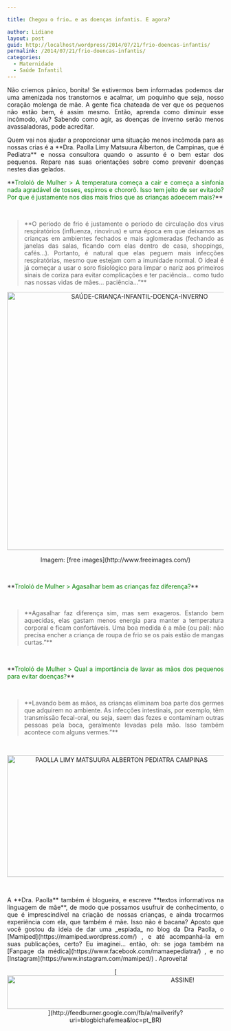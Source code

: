 ```yaml
---

title: Chegou o frio… e as doenças infantis. E agora?

author: Lidiane
layout: post
guid: http://localhost/wordpress/2014/07/21/frio-doencas-infantis/
permalink: /2014/07/21/frio-doencas-infantis/
categories:
  - Maternidade
  - Saúde Infantil
---
```

<p style="text-align: justify;">
  Não criemos pânico, bonita! Se estivermos bem informadas podemos dar uma amenizada nos transtornos e acalmar, um poquinho que seja, nosso coração molenga de mãe. A gente fica chateada de ver que os pequenos não estão bem, é assim mesmo. Então, aprenda como diminuir esse incômodo, viu? Sabendo como agir, as doenças de inverno serão menos avassaladoras, pode acreditar.
</p>

<p style="text-align: justify;" align="justify">
  Quem vai nos ajudar a proporcionar uma situação menos incômoda para as nossas crias é a **Dra. Paolla Limy Matsuura Alberton, de Campinas, que é Pediatra** e nossa consultora quando o assunto é o bem estar dos pequenos. Repare nas suas orientações sobre como prevenir doenças nestes dias gelados.
</p>

<!--more-->

<p align="justify">
  **<span style="color: #008000;">Trololó de Mulher > A temperatura começa a cair e começa a sinfonia nada agradável de tosses, espirros e chororô. Isso tem jeito de ser evitado? Por que é justamente nos dias mais frios que as crianças adoecem mais?</span>**
</p>

&nbsp;

> <p align="justify">
>   **O período de frio é justamente o período de circulação dos vírus respiratórios (influenza, rinovirus) e uma época em que deixamos as crianças em ambientes fechados e mais aglomeradas (fechando as janelas das salas, ficando com elas dentro de casa, shoppings, cafés&#8230;). Portanto, é natural que elas peguem mais infecções respiratórias, mesmo que estejam com a imunidade normal. O ideal é já começar a usar o soro fisiológico para limpar o nariz aos primeiros sinais de coriza para evitar complicações e ter paciência&#8230; como tudo nas nossas vidas de mães&#8230; paciência&#8230;”**
> </p>

<p align="center">
  <a href="http://www.trololodemulher.com.br/blog/wp-content/uploads/2014/07/SAÚDE-CRIANÇA-INFANTIL-DOENÇA-INVERNO.jpg"><img class="alignnone size-full wp-image-10222" src="http://www.trololodemulher.com.br/blog/wp-content/uploads/2014/07/SAÚDE-CRIANÇA-INFANTIL-DOENÇA-INVERNO.jpg" alt="SAÚDE-CRIANÇA-INFANTIL-DOENÇA-INVERNO" width="600" height="600" /></a>
</p>

<p align="center">
  Imagem: [free images](http://www.freeimages.com/) 
</p>

&nbsp;

<p align="justify">
  **<span style="color: #008000;">Trololó de Mulher > Agasalhar bem as crianças faz diferença?</span>**
</p>

&nbsp;

> <p align="justify">
>   **Agasalhar faz diferença sim, mas sem exageros. Estando bem aquecidas, elas gastam menos energia para manter a temperatura corporal e ficam confortáveis. Uma boa medida é a mãe (ou pai): não precisa encher a criança de roupa de frio se os pais estão de mangas curtas.”**
> </p>

&nbsp;

<p align="justify">
  **<span style="color: #008000;">Trololó de Mulher > Qual a importância de lavar as mãos dos pequenos para evitar doenças?</span>**
</p>

&nbsp;

> <p align="justify">
>   **Lavando bem as mãos, as crianças eliminam boa parte dos germes que adquirem no ambiente. As infecções intestinais, por exemplo, têm transmissão fecal-oral, ou seja, saem das fezes e contaminam outras pessoas pela boca, geralmente levadas pela mão. Isso também acontece com alguns vermes.”**
> </p>

&nbsp;

<p align="center">
  <a href="http://www.trololodemulher.com.br/blog/wp-content/uploads/2013/06/PAOLLA-LIMY-MATSUURA-ALBERTON-PEDIATRA-CAMPINAS.png"><img class="alignnone size-full wp-image-9572" src="http://www.trololodemulher.com.br/blog/wp-content/uploads/2013/06/PAOLLA-LIMY-MATSUURA-ALBERTON-PEDIATRA-CAMPINAS.png" alt="PAOLLA LIMY MATSUURA ALBERTON PEDIATRA CAMPINAS" width="516" height="283" /></a>
</p>

&nbsp;

<p align="justify">
  A **Dra. Paolla** também é blogueira, e escreve **textos informativos na linguagem de mãe**, de modo que possamos usufruir de conhecimento, o que é imprescindível na criação de nossas crianças, e ainda trocarmos experiência com ela, que também é mãe. Isso não é bacana? Aposto que você gostou da ideia de dar uma _espiada_ no blog da Dra Paolla, o [Mamiped](https://mamiped.wordpress.com/) , e até acompanhá-la em suas publicações, certo? Eu imaginei… então, oh: se joga também na [Fanpage da médica](https://www.facebook.com/mamaepediatra/) , e no [Instagram](https://www.instagram.com/mamiped/) . Aproveita!
</p>

<p align="center">
  [<img class="alignnone size-full wp-image-10439" src="http://www.trololodemulher.com.br/blog/wp-content/uploads/2014/09/ASSINE.png" alt="ASSINE!" width="800" height="78" />](http://feedburner.google.com/fb/a/mailverify?uri=blogbichafemea&loc=pt_BR) 
</p>